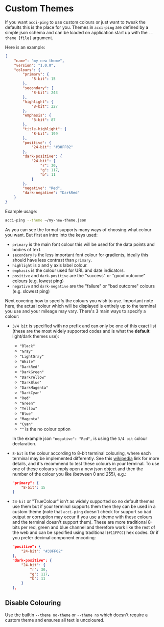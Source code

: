 # Custom Themes

If you want `acci-ping` to use custom colours or just want to tweak the defaults this is the place for you.
Themes in `acci-ping` are defined by a simple json schema and can be loaded on application start up with the
`--theme [file]` argument.

Here is an example:

```json
{
    "name": "my new theme",
    "version": "1.0.0",
    "colours": {
        "primary": {
            "8-bit": 15
        },
        "secondary": {
            "8-bit": 243
        },
        "highlight": {
            "8-bit": 227
        },
        "emphasis": {
            "8-bit": 87
        },
        "title-highlight": {
            "8-bit": 199
        },
        "positive": {
            "24-bit": "#30FF02"
        },
        "dark-positive": {
            "24-bit": {
                "r": 30,
                "g": 117,
                "b": 11
            }
        },
        "negative": "Red",
        "dark-negative": "DarkRed"
    }
}
```

Example usage:
```sh
acci-ping --theme ~/my-new-theme.json
```

As you can see the format supports many ways of choosing what colour you want. But first an intro into the
keys used:

* `primary` is the main font colour this will be used for the data points and bodies of text.
* `secondary` is the less important font colour for gradients, ideally this should have less contrast than
  `primary`.
* `highlight` is x and y axis label colour.
* `emphasis` is the colour used for URL and date indicators.
* `positive` and `dark-positive` are the "success" or "good outcome" colours (e.g. lowest ping)
* `negative` and `dark-negative` are the "failure" or "bad outcome" colours (e.g. slowest ping)

Next covering how to specify the colours you wish to use. Important note here, the actual colour which will be
displayed is entirely up to the terminal you use and your mileage may vary. There's 3 main ways to specify a
colour:

* `3/4 bit` is specified with no prefix and can only be one of this exact list (these are the most widely
  supported codes and is what the **default** light/dark themes use):
    * `"Black"`
    * `"Gray"`
    * `"LightGray"`
    * `"White"`
    * `"DarkRed"`
    * `"DarkGreen"`
    * `"DarkYellow"`
    * `"DarkBlue"`
    * `"DarkMagenta"`
    * `"DarkCyan"`
    * `"Red"`
    * `"Green"`
    * `"Yellow"`
    * `"Blue"`
    * `"Magenta"`
    * `"Cyan"`
    * `""` is the no colour option

  In the example json `"negative": "Red",` is using the `3/4 bit` colour declaration.
* `8-bit` is the colour according to 8-bit terminal colouring, where each terminal may be implemented
  differently. See this [wikipedia](https://en.wikipedia.org/wiki/ANSI_escape_code#8-bit) link for more
  details, and it's recommend to test these colours in your terminal. To use one of these colours simply open
  a new json object and then the number of the colour you like (between 0 and 255), e.g.:
  ```json
  "primary": {
      "8-bit": 15
  }
  ```

* `24-bit` or "TrueColour" isn't as widely supported so no default themes use them but if your terminal
  supports them then they can be used in a custom theme (note that `acci-ping` doesn't check for support so
  bad output or corruption may occur if you use a theme with these colours and the terminal doesn't support
  them). These are more traditional 8-bits per red, green and blue channel and therefore work like the rest of
  the web and can be specified using traditional (`#11FFCC`) hex codes. Or if you prefer decimal component
  encoding:
  ```json
  "positive": {
      "24-bit": "#30FF02"
  },
  "dark-positive": {
      "24-bit": {
          "r": 30,
          "g": 117,
          "b": 11
      }
  },
  ```


## Disable Colouring

Use the builtin `--theme no-theme` or `--theme no` which doesn't require a custom theme and ensures all text
is uncoloured.